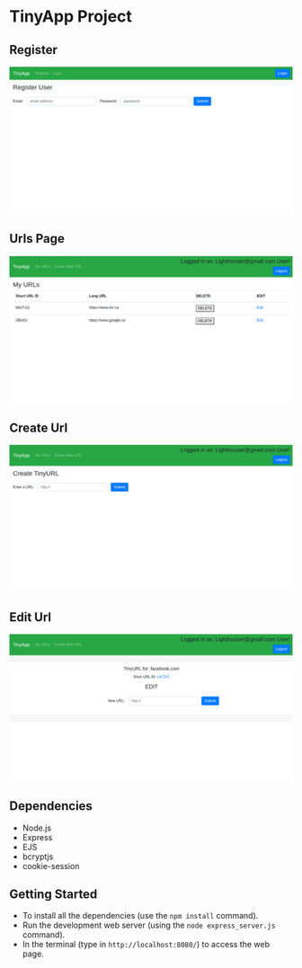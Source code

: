 # TinyApp Project

## Register
!["Registration"](https://github.com/ahirsi1215/tinyapp/blob/master/imgs/ss1.png)

## Urls Page
!["Show the created and preset Urls"](https://github.com/ahirsi1215/tinyapp/blob/master/imgs/ss2.png)

## Create Url
!["Create a new Url"](https://github.com/ahirsi1215/tinyapp/blob/master/imgs/ss3.png)

## Edit Url
!["Edit the url"](https://github.com/ahirsi1215/tinyapp/blob/master/imgs/ss4.png)

## Dependencies

- Node.js
- Express
- EJS
- bcryptjs
- cookie-session

## Getting Started

- To install all the dependencies (use the `npm install` command).
- Run the development web server (using the `node express_server.js` command).
- In the terminal (type in `http://localhost:8080/`) to access the web page.

